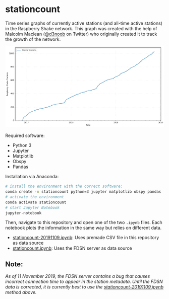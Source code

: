 # stationcount
Time series graphs of currently active stations (and all-time active stations) in the Raspberry Shake network. This graph was created with the help of Malcolm Maclean ([@d3noob](https://twitter.com/d3noob) on Twitter) who originally created it to track the growth of the network.

![Example plot](img/online.png)

Required software:
- Python 3
- Jupyter
- Matplotlib
- Obspy
- Pandas

Installation via Anaconda:
```bash
# install the environment with the correct software:
conda create -n stationcount python=3 jupyter matplotlib obspy pandas
# activate the environment
conda activate stationcount
# start Jupyter Notebook
jupyter-notebook
```

Then, navigate to this repository and open one of the two `.ipynb` files. Each notebook plots the information in the same way but relies on different data.

- [stationcount-20191109.ipynb](stationcount-20191109.ipynb): Uses premade CSV file in this repository as data source
- [stationcount.ipynb](stationcount.ipynb): Uses the FDSN server as data source

## Note:
_As of 11 November 2019, the FDSN server contains a bug that causes incorrect connection time to appear in the station metadata. Until the FDSN data is corrected, it is currently best to use the [stationcount-20191109.ipynb](stationcount-20191109.ipynb) method above._ 